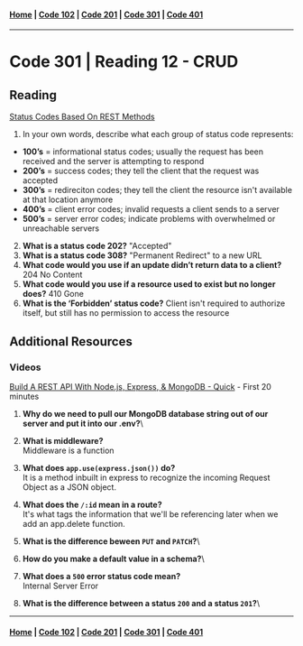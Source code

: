 #### [Home](../README.md) | [Code 102](../102main.md) | [Code 201](../201main.md) | [Code 301](../301main.md) | [Code 401](../401main.md)
***
# Code 301 | Reading 12 - CRUD
## Reading
[Status Codes Based On REST Methods](https://www.moesif.com/blog/technical/api-design/Which-HTTP-Status-Code-To-Use-For-Every-CRUD-App/)

1. In your own words, describe what each group of status code represents:
- **100’s** = informational status codes; usually the request has been received and the server is attempting to respond
- **200’s** = success codes; they tell the client that the request was accepted
- **300’s** = redireciton codes; they tell the client the resource isn't available at that location anymore
- **400’s** = client error codes; invalid requests a client sends to a server
- **500’s** = server error codes; indicate problems with overwhelmed or unreachable servers

2. **What is a status code 202?** "Accepted" 
3. **What is a status code 308?** "Permanent Redirect" to a new URL
4. **What code would you use if an update didn’t return data to a client?** 204 No Content
5. **What code would you use if a resource used to exist but no longer does?** 410 Gone
6. **What is the ‘Forbidden’ status code?** Client isn't required to authorize itself, but still has no permission to access the resource

## Additional Resources
### Videos
[Build A REST API With Node.js, Express, & MongoDB - Quick](https://www.youtube.com/channel/UCFbNIlppjAuEX4znoulh0Cw) - First 20 minutes

1. **Why do we need to pull our MongoDB database string out of our server and put it into our .env?**\

2. **What is middleware?**\
Middleware is a function 

3. **What does `app.use(express.json())` do?**\
It is a method inbuilt in express to recognize the incoming Request Object as a JSON object.

4. **What does the `/:id` mean in a route?**\
It's what tags the information that we'll be referencing later when we add an app.delete function. 

5. **What is the difference beween `PUT` and `PATCH`?**\

6. **How do you make a default value in a schema?**\

7. **What does a `500` error status code mean?**\
Internal Server Error

8. **What is the difference between a status `200` and a status `201`?**\


***
#### [Home](../README.md) | [Code 102](../102main.md) | [Code 201](../201main.md) | [Code 301](../301main.md) | [Code 401](../401main.md)